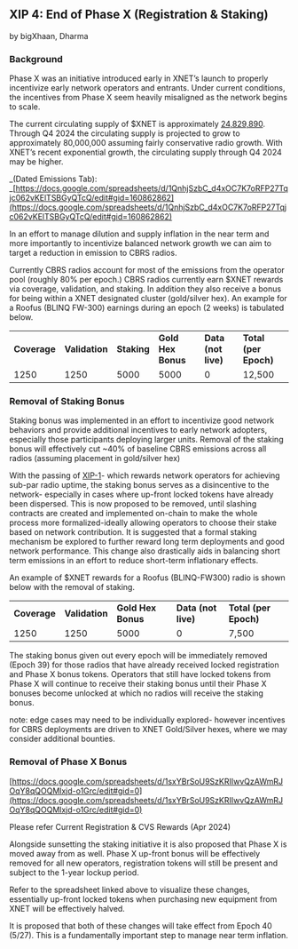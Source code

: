 ## XIP 4: End of Phase X (Registration & Staking)

by bigXhaan, Dharma

### Background 
Phase X was an initiative introduced early in XNET’s launch to properly incentivize early network operators and entrants. Under current conditions, the incentives from Phase X seem heavily misaligned as the network begins to scale.  

The current circulating supply of $XNET is approximately [24,829,890](https://dune.com/queries/3535629/5954004). Through Q4 2024 the circulating supply is projected to grow to approximately 80,000,000 assuming fairly conservative radio growth. With XNET’s recent exponential growth, the circulating supply through Q4 2024 may be higher. 

_(Dated Emissions Tab): _[https://docs.google.com/spreadsheets/d/1QnhjSzbC_d4xOC7K7oRFP27Tqjc062vKElTSBGyQTcQ/edit#gid=160862862](https://docs.google.com/spreadsheets/d/1QnhjSzbC_d4xOC7K7oRFP27Tqjc062vKElTSBGyQTcQ/edit#gid=160862862)

In an effort to manage dilution and supply inflation in the near term and more importantly to incentivize balanced network growth we can aim to target a reduction in emission to CBRS radios. 

Currently CBRS radios account for most of the emissions from the operator pool (roughly 80% per epoch.) CBRS radios currently earn $XNET rewards via coverage, validation, and staking. In addition they also receive a bonus for being within a XNET designated cluster (gold/silver hex). An example for a Roofus (BLINQ FW-300) earnings during an epoch (2 weeks) is tabulated below. 

<table>
  <tr>
   <td><strong>Coverage</strong>
   </td>
   <td><strong>Validation </strong>
   </td>
   <td><strong>Staking</strong>
   </td>
   <td><strong>Gold Hex Bonus</strong>
   </td>
   <td><strong>Data (not live)</strong>
   </td>
   <td><strong>Total (per Epoch)</strong>
   </td>
  </tr>
  <tr>
   <td>1250 
   </td>
   <td>1250
   </td>
   <td>5000
   </td>
   <td>5000
   </td>
   <td>0
   </td>
   <td>12,500
   </td>
  </tr>
</table>

### Removal of Staking Bonus
Staking bonus was implemented in an effort to incentivize good network behaviors and provide additional incentives to early network adopters, especially those participants deploying larger units. Removal of the staking bonus will effectively cut ~40% of baseline CBRS emissions across all radios (assuming placement in gold/silver hex) 

With the passing of [XIP-1](https://docs.google.com/document/u/0/d/1-xnLwtmFrQw8TCEU2TkQ1roTdeJqfQXfR_4Y0YtpZnU/edit)- which rewards network operators for achieving sub-par radio uptime, the staking bonus serves as a disincentive to the network- especially in cases where up-front locked tokens have already been dispersed. This is now proposed to be removed, until slashing contracts are created and implemented on-chain to make the whole process more formalized-ideally allowing operators to choose their stake based on network contribution. It is suggested that a formal staking mechanism be explored to further reward long term deployments and good network performance. This change also drastically aids in balancing short term emissions in an effort to reduce short-term inflationary effects. 

An example of $XNET rewards for a Roofus (BLINQ-FW300) radio is shown below with the removal of staking.

<table>
  <tr>
   <td><strong>Coverage</strong>
   </td>
   <td><strong>Validation </strong>
   </td>
   <td><strong>Gold Hex Bonus</strong>
   </td>
   <td><strong>Data (not live)</strong>
   </td>
   <td><strong>Total (per Epoch)</strong>
   </td>
  </tr>
  <tr>
   <td>1250 
   </td>
   <td>1250
   </td>
   <td>5000
   </td>
   <td>0
   </td>
   <td>7,500
   </td>
  </tr>
</table>

The staking bonus given out every epoch will be immediately removed (Epoch 39) for those radios that have already received locked registration and Phase X bonus tokens. Operators that still have locked tokens from Phase X will continue to receive their staking bonus until their Phase X bonuses become unlocked at which no radios will receive the staking bonus. 

note: edge cases may need to be individually explored- however incentives for CBRS deployments are driven to XNET Gold/Silver hexes, where we may consider additional bounties.  

### Removal of Phase X Bonus 
[https://docs.google.com/spreadsheets/d/1sxYBrSoU9SzKRIIwvQzAWmRJOqY8qQOQMlxjd-o1Grc/edit#gid=0](https://docs.google.com/spreadsheets/d/1sxYBrSoU9SzKRIIwvQzAWmRJOqY8qQOQMlxjd-o1Grc/edit#gid=0)

Please refer Current Registration & CVS Rewards (Apr 2024) 

Alongside sunsetting the staking initiative it is also proposed that Phase X is moved away from as well. Phase X up-front bonus will be effectively removed for all new operators, registration tokens will still be present and subject to the 1-year lockup period. 

Refer to the spreadsheet linked above to visualize these changes, essentially up-front locked tokens when purchasing new equipment from XNET will be effectively halved.  

It is proposed that both of these changes will take effect from Epoch 40 (5/27). This is a fundamentally important step to manage near term inflation. 
